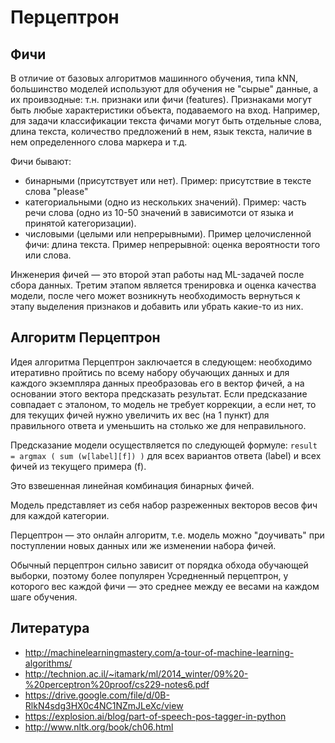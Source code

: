 # Перцептрон

## Фичи

В отличие от базовых алгоритмов машинного обучения, типа kNN, большинство моделей используют для обучения не "сырые" данные, а их проивзодные: т.н. признаки или фичи (features). Признаками могут быть любые характеристики объекта, подаваемого на вход. Например, для задачи классификации текста фичами могут быть отдельные слова, длина текста, количество предложений в нем, язык текста, наличие в нем определенного слова маркера и т.д.

Фичи бывают:

- бинарными (присутствует или нет). Пример: присутствие в тексте слова "please"
- категориальными (одно из нескольких значений). Пример: часть речи слова (одно из 10-50 значений в зависимотси от языка и принятой категоризации).
- числовыми (целыми или непрерывными). Пример целочисленной фичи: длина текста. Пример непрерывной: оценка вероятности того или слова.

Инженерия фичей — это второй этап работы над ML-задачей после сбора данных. Третим этапом является тренировка и оценка качества модели, после чего может возникнуть необходимость вернуться к этапу выделения признаков и добавить или убрать какие-то из них.


## Алгоритм Перцептрон

Идея алгоритма Перцептрон заключается в следующем: необходимо итеративно пройтись по всему набору обучающих данных и для каждого экземпляра данных преобразоваь его в вектор фичей, а на основании этого вектора предсказать результат. Если предсказание совпадает с эталоном, то модель не требует коррекции, а если нет, то для текущих фичей нужно увеличить их вес (на 1 пункт) для правильного ответа и уменьшить на столько же для неправильного.

Предсказание модели осуществляется по следующей формуле: `result = argmax ( sum (w[label][f]) )` для всех вариантов ответа (label) и всех фичей из текущего примера (f).

Это взвешенная линейная комбинация бинарных фичей.

Модель представляет из себя набор разреженных векторов весов фич для каждой категории.

Перцептрон — это онлайн алгоритм, т.е. модель можно "доучивать" при поступлении новых данных или же изменении набора фичей.

Обычный перцептрон сильно зависит от порядка обхода обучающей выборки, поэтому более популярен Усредненный перцептрон, у которого вес каждой фичи — это среднее между ее весами на каждом шаге обучения.


## Литература

- http://machinelearningmastery.com/a-tour-of-machine-learning-algorithms/
- http://technion.ac.il/~itamark/ml/2014_winter/09%20-%20perceptron%20proof/cs229-notes6.pdf
- https://drive.google.com/file/d/0B-RlkN4sdg3HX0c4NC1NZmJLeXc/view
- https://explosion.ai/blog/part-of-speech-pos-tagger-in-python
- http://www.nltk.org/book/ch06.html
